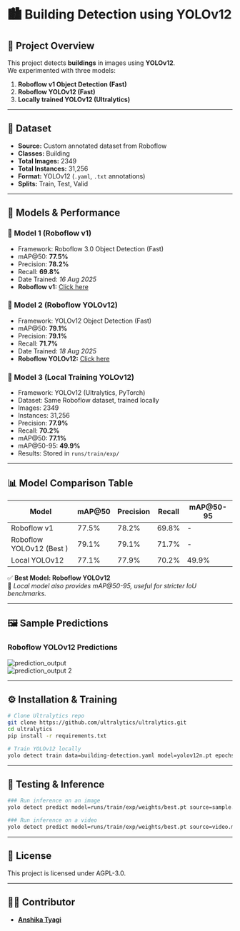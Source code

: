 # 🏙️ Building Detection using YOLOv12

## 📌 Project Overview
This project detects **buildings** in images using **YOLOv12**.  
We experimented with three models:
1. **Roboflow v1 Object Detection (Fast)**
2. **Roboflow YOLOv12 (Fast)**
3. **Locally trained YOLOv12 (Ultralytics)**

---

## 📂 Dataset
- **Source:** Custom annotated dataset from Roboflow  
- **Classes:** Building  
- **Total Images:** 2349  
- **Total Instances:** 31,256  
- **Format:** YOLOv12 (`.yaml`, `.txt` annotations)  
- **Splits:** Train, Test, Valid  

---

## 🤖 Models & Performance

### 🔹 Model 1 (Roboflow v1)
- Framework: Roboflow 3.0 Object Detection (Fast)  
- mAP@50: **77.5%**  
- Precision: **78.2%**  
- Recall: **69.8%**  
- Date Trained: *16 Aug 2025*
- **Roboflow v1:** [Click here](https://app.roboflow.com/image-detection-f0jrc/building-detection-qkcv9/models)
 


### 🔹 Model 2 (Roboflow YOLOv12)
- Framework: YOLOv12 Object Detection (Fast)  
- mAP@50: **79.1%**  
- Precision: **79.1%**  
- Recall: **71.7%**  
- Date Trained: *18 Aug 2025*
-  **Roboflow YOLOv12:** [Click here](https://app.roboflow.com/my-projects-jk4cn/building-detection-sr9ws/models)


### 🔹 Model 3 (Local Training YOLOv12)
- Framework: YOLOv12 (Ultralytics, PyTorch)  
- Dataset: Same Roboflow dataset, trained locally  
- Images: 2349  
- Instances: 31,256  
- Precision: **77.9%**  
- Recall: **70.2%**  
- mAP@50: **77.1%**  
- mAP@50-95: **49.9%**  
- Results: Stored in `runs/train/exp/`

---

## 📊 Model Comparison Table

| Model                     | mAP@50 | Precision | Recall | mAP@50-95 |
|----------------------------|--------|-----------|--------|-----------|
| Roboflow v1                | 77.5%  | 78.2%     | 69.8%  | -         |
| Roboflow YOLOv12 (Best ) | 79.1%  | 79.1%     | 71.7%  | -         |
| Local YOLOv12              | 77.1%  | 77.9%     | 70.2%  | 49.9%     |

✅ **Best Model: Roboflow YOLOv12**  
📌 *Local model also provides mAP@50-95, useful for stricter IoU benchmarks.*

---

## 🖼️ Sample Predictions

### Roboflow YOLOv12 Predictions
![prediction_output](https://github.com/user-attachments/assets/56e9137b-0af2-402e-9fda-b96d2756d126)  
![prediction_output 2](https://github.com/user-attachments/assets/170681fd-f063-4da1-971f-e83db073e48e)  
  

---
 
## ⚙️ Installation & Training

```bash
# Clone Ultralytics repo
git clone https://github.com/ultralytics/ultralytics.git
cd ultralytics
pip install -r requirements.txt

# Train YOLOv12 locally
yolo detect train data=building-detection.yaml model=yolov12n.pt epochs=50 imgsz=640
```
---
## 🧪 Testing & Inference

```bash
### Run inference on an image
yolo detect predict model=runs/train/exp/weights/best.pt source=sample.jpg

### Run inference on a video
yolo detect predict model=runs/train/exp/weights/best.pt source=video.mp4
```
---
## 📜 License
This project is licensed under AGPL-3.0.

---
## 👩‍💻 Contributor

- **[Anshika Tyagi](https://github.com/Tech-Anshika)**


